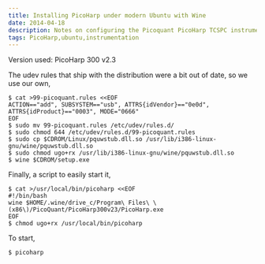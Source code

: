 ```yaml
---
title: Installing PicoHarp under modern Ubuntu with Wine
date: 2014-04-18
description: Notes on configuring the Picoquant PicoHarp TCSPC instrument on Ubuntu
tags: PicoHarp,ubuntu,instrumentation
---
```


Version used: PicoHarp 300 v2.3

The udev rules that ship with the distribution were a bit out of date, so we
use our own,

    $ cat >99-picoquant.rules <<EOF
    ACTION=="add", SUBSYSTEM=="usb", ATTRS{idVendor}=="0e0d", ATTRS{idProduct}=="0003", MODE="0666"
    EOF
    $ sudo mv 99-picoquant.rules /etc/udev/rules.d/
    $ sudo chmod 644 /etc/udev/rules.d/99-picoquant.rules
    $ sudo cp $CDROM/Linux/pquwstub.dll.so /usr/lib/i386-linux-gnu/wine/pquwstub.dll.so
    $ sudo chmod ugo+rx /usr/lib/i386-linux-gnu/wine/pquwstub.dll.so
    $ wine $CDROM/setup.exe

Finally, a script to easily start it,

    $ cat >/usr/local/bin/picoharp <<EOF
    #!/bin/bash
    wine $HOME/.wine/drive_c/Program\ Files\ \(x86\)/PicoQuant/PicoHarp300v23/PicoHarp.exe
    EOF
    $ chmod ugo+rx /usr/local/bin/picoharp
    
To start,

    $ picoharp


